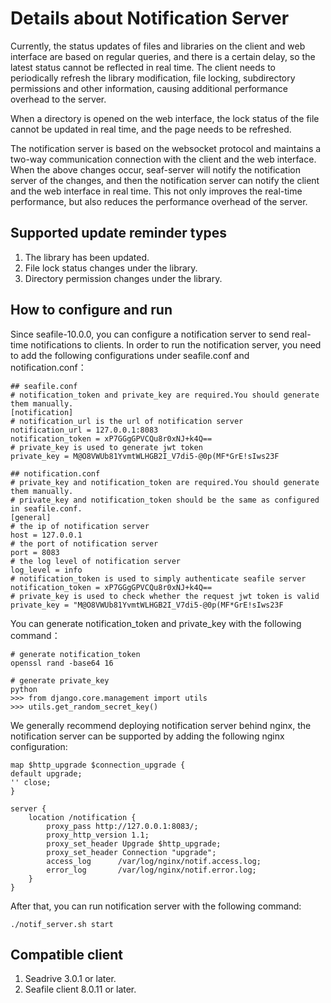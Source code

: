 # Details about Notification Server

Currently, the status updates of files and libraries on the client and web interface are based on regular queries, and there is a certain delay, so the latest status cannot be reflected in real time. The client needs to periodically refresh the library modification, file locking, subdirectory permissions and other information, causing additional performance overhead to the server.

When a directory is opened on the web interface, the lock status of the file cannot be updated in real time, and the page needs to be refreshed.

The notification server is based on the websocket protocol and maintains a two-way communication connection with the client and the web interface. When the above changes occur, seaf-server will notify the notification server of the changes, and then the notification server can notify the client and the web interface in real time. This not only improves the real-time performance, but also reduces the performance overhead of the server.

## Supported update reminder types

1. The library has been updated.
2. File lock status changes under the library.
3. Directory permission changes under the library.

## How to configure and run

Since seafile-10.0.0, you can configure a notification server to send real-time notifications to clients. In order to run the notification server, you need to add the following configurations under seafile.conf and notification.conf：

```
## seafile.conf
# notification_token and private_key are required.You should generate them manually.
[notification]
# notification_url is the url of notification server
notification_url = 127.0.0.1:8083
notification_token = xP7GGgGPVCQu8r0xNJ+k4Q==
# private_key is used to generate jwt token
private_key = M@O8VWUb81YvmtWLHGB2I_V7di5-@0p(MF*GrE!sIws23F

## notification.conf
# private_key and notification_token are required.You should generate them manually.
# private_key and notification_token should be the same as configured in seafile.conf.
[general]
# the ip of notification server
host = 127.0.0.1
# the port of notification server
port = 8083
# the log level of notification server
log_level = info
# notification_token is used to simply authenticate seafile server
notification_token = xP7GGgGPVCQu8r0xNJ+k4Q==
# private_key is used to check whether the request jwt token is valid
private_key = "M@O8VWUb81YvmtWLHGB2I_V7di5-@0p(MF*GrE!sIws23F

```

You can generate notification_token and private_key with the following command：

```
# generate notification_token
openssl rand -base64 16

# generate private_key
python
>>> from django.core.management import utils
>>> utils.get_random_secret_key()

```

We generally recommend deploying notification server behind nginx, the notification server can be supported by adding the following nginx configuration:

```
map $http_upgrade $connection_upgrade {
default upgrade;
'' close;
}

server {
    location /notification {
        proxy_pass http://127.0.0.1:8083/;
        proxy_http_version 1.1;
        proxy_set_header Upgrade $http_upgrade;
        proxy_set_header Connection "upgrade";
        access_log      /var/log/nginx/notif.access.log;
        error_log       /var/log/nginx/notif.error.log;
    }
}

```

After that, you can run notification server with the following command:

```
./notif_server.sh start

```

## Compatible client

1. Seadrive 3.0.1 or later.
2. Seafile client 8.0.11 or later.


